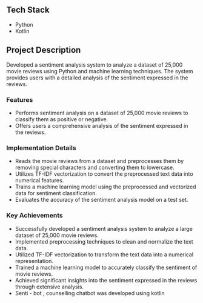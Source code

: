 ## Tech Stack
- Python
- Kotlin


## Project Description
Developed a sentiment analysis system to analyze a dataset of 25,000 movie reviews using Python and machine learning techniques. 
The system provides users with a detailed analysis of the sentiment expressed in the reviews.

### Features
- Performs sentiment analysis on a dataset of 25,000 movie reviews to classify them as positive or negative.
- Offers users a comprehensive analysis of the sentiment expressed in the reviews.

### Implementation Details
- Reads the movie reviews from a dataset and preprocesses them by removing special characters and converting them to lowercase.
- Utilizes TF-IDF vectorization to convert the preprocessed text data into numerical features.
- Trains a machine learning model using the preprocessed and vectorized data for sentiment classification.
- Evaluates the accuracy of the sentiment analysis model on a test set.

### Key Achievements
- Successfully developed a sentiment analysis system to analyze a large dataset of 25,000 movie reviews.
- Implemented preprocessing techniques to clean and normalize the text data.
- Utilized TF-IDF vectorization to transform the text data into a numerical representation.
- Trained a machine learning model to accurately classify the sentiment of movie reviews.
- Achieved significant insights into the sentiment expressed in the reviews through extensive analysis.
- Senti - bot , counselling chatbot was developed using kotlin 

